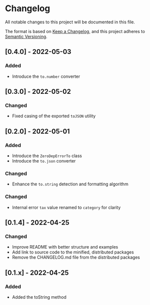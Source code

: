# Changelog

All notable changes to this project will be documented in this file.

The format is based on [Keep a Changelog](https://keepachangelog.com/en/1.0.0/), and this project adheres to [Semantic Versioning](https://semver.org/spec/v2.0.0.html).

## [0.4.0] - 2022-05-03

### Added

- Introduce the `to.number` converter

## [0.3.0] - 2022-05-02

### Changed

- Fixed casing of the exported `toJSON` utility

## [0.2.0] - 2022-05-01

### Added

- Introduce the `ZeroDepErrorTo` class
- Introduce the `to.json` converter

### Changed

- Enhance the `to.string` detection and formatting algorithm

### Changed

- Internal error `tax` value renamed to `category` for clarity

## [0.1.4] - 2022-04-25

### Changed

- Improve README with better structure and examples
- Add link to source code to the minified, distributed packages
- Remove the CHANGELOG.md file from the distributed packages

## [0.1.x] - 2022-04-25

### Added

- Added the toString method
